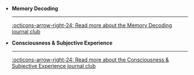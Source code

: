 <div class="grid cards" markdown>

-   __Memory Decoding__

    ---

    [:octicons-arrow-right-24: Read more about the Memory Decoding journal club](/Events/JournalClubs/MemoryDecoding)

-   __Consciousness & Subjective Experience__

    ---

    [:octicons-arrow-right-24: Read more about the Consciousness & Subjective Experience journal club](/Events/JournalClubs/ConsciousnessAndSubjectiveExperience)


</div>